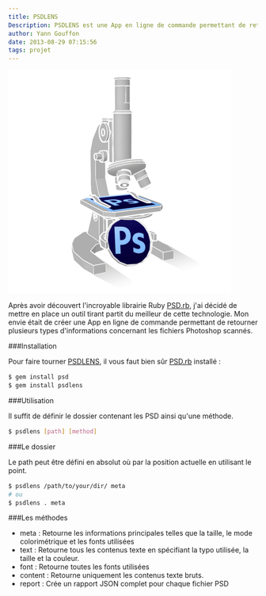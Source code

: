 ```yaml
---
title: PSDLENS
Description: PSDLENS est une App en ligne de commande permettant de retourner plusieurs types d'informations concernant les fichiers Photoshop scannés.
author: Yann Gouffon
date: 2013-08-29 07:15:56
tags: projet
---
```


![PSDLens animation](/img/images/micro-white.gif)

Après avoir découvert l'incroyable librairie Ruby [PSD.rb](http://cosmos.layervault.com/psdrb.html), j'ai décidé de mettre en place un outil tirant partit du meilleur de cette technologie. Mon envie était de créer une App en ligne de commande permettant de retourner plusieurs types d'informations concernant les fichiers Photoshop scannés.

###Installation

Pour faire tourner [PSDLENS](https://github.com/Yago31/psdlens), il vous faut bien sûr [PSD.rb](http://cosmos.layervault.com/psdrb.html) installé :

```bash
$ gem install psd
$ gem install psdlens
```

###Utilisation

Il suffit de définir le dossier contenant les PSD ainsi qu'une méthode.

```bash
$ psdlens [path] [method]
```

###Le dossier

Le path peut être défini en absolut où par la position actuelle en utilisant le point.

```bash
$ psdlens /path/to/your/dir/ meta
# ou
$ psdlens . meta
```

###Les méthodes

* meta : Retourne les informations principales telles que la taille, le mode colorimétrique et les fonts utilisées
* text : Retourne tous les contenus texte en spécifiant la typo utilisée, la taille et la couleur.
* font : Retourne toutes les fonts utilisées
* content : Retourne uniquement les contenus texte bruts.
* report : Crée un rapport JSON complet pour chaque fichier PSD
